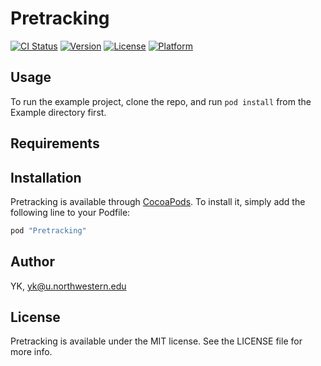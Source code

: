 # Pretracking

[![CI Status](http://img.shields.io/travis/YK/Pretracking.svg?style=flat)](https://travis-ci.org/YK/Pretracking)
[![Version](https://img.shields.io/cocoapods/v/Pretracking.svg?style=flat)](http://cocoapods.org/pods/Pretracking)
[![License](https://img.shields.io/cocoapods/l/Pretracking.svg?style=flat)](http://cocoapods.org/pods/Pretracking)
[![Platform](https://img.shields.io/cocoapods/p/Pretracking.svg?style=flat)](http://cocoapods.org/pods/Pretracking)

## Usage

To run the example project, clone the repo, and run `pod install` from the Example directory first.

## Requirements

## Installation

Pretracking is available through [CocoaPods](http://cocoapods.org). To install
it, simply add the following line to your Podfile:

```ruby
pod "Pretracking"
```

## Author

YK, yk@u.northwestern.edu

## License

Pretracking is available under the MIT license. See the LICENSE file for more info.
